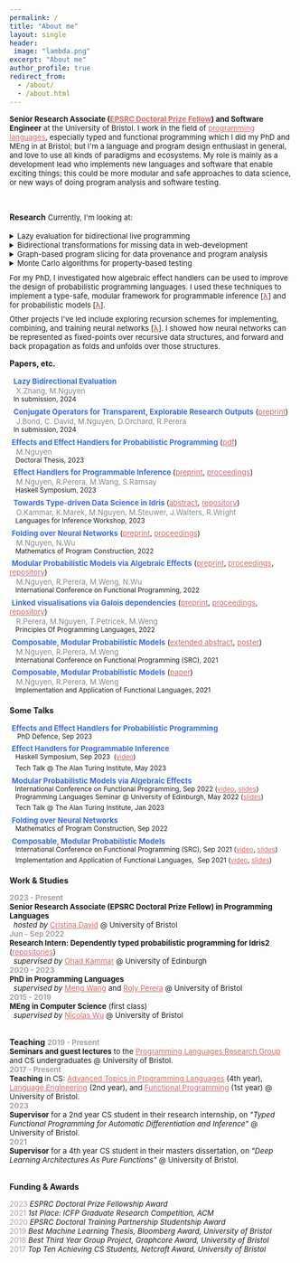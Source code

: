 ```yaml
---
permalink: /
title: "About me"
layout: single
header:
 image: "lambda.png"
excerpt: "About me"
author_profile: true
redirect_from:
  - /about/
  - /about.html
---
```


<font size="2"> <b>Senior Research Associate (<a style="color:#d16969" href="https://www.ukri.org/what-we-do/developing-people-and-skills/epsrc/studentships/flexibility-for-funders/epsrc-doctoral-prize/">EPSRC Doctoral Prize Fellow</a>) and Software Engineer</b> at the University of Bristol. I work in the field of <a style="color:#d16969" href="https://bristolpl.github.io/">programming languages</a>, especially typed and functional programming which I did my PhD and MEng in at Bristol; but I'm a language and program design enthusiast in general, and love to use all kinds of paradigms and ecosystems. My role is mainly as a development lead who implements new languages and software that enable exciting things; this could be more modular and safe approaches to data science, or new ways of doing program analysis and software testing.

</font>
<br>

**Research**
<font size="2"> Currently, I'm looking at:
<div style="line-height:25%;">
    <br>
</div>
<details>
        <summary>Lazy evaluation for bidirectional live programming</summary>
        <span style="color:#696969" > investigating <i>lazy</i> bidirectional evaluation, for generating updated source code that produces a desired change to its output.</span>
        </details>
<details>
        <summary>Bidirectional transformations for missing data in web-development</summary>
        <span style="color:#696969">  investigating a bidirectional system for synchronising <i>missing and shared data</i>, applying this to a modular framework for web development where back-end "models" may be shared between multiple front-end "views".</span>
        </details>
<details>
        <summary>Graph-based program slicing for data provenance and program analysis </summary>
        <span style="color:#696969" > investigating <i>graph-based</i> slicing techniques, for calculating the fragments of programs needed to compute specific fragments of their outputs.</span>
        </details>
<details>
        <summary>Monte Carlo algorithms for property-based testing </summary>
        <span style="color:#696969" > investigating <i>Monte Carlo notions of "similarity"</i>, for randomly generating program inputs that satisfy a desired property.</span>
        </details>

 <!-- and techniques for embedding languages that have "non-standard" semantics (e.g. languages with linear types or that use incremental computation) -->

<div style="line-height:75%;">
    <br>
</div>
For my PhD, I investigated how algebraic effect handlers can be used to improve the design of probabilistic programming languages. I used these techniques to implement a type-safe, modular framework for programmable inference [<b><a style="color:#d16969" href="https://min-nguyen.github.io/files/papers/haskell23.pdf">λ</a></b>] and for probabilistic models [<b><a style="color:#d16969"  href="https://dl.acm.org/doi/pdf/10.1145/3547635">λ</a></b>].

<!-- This is implemented as an eDSL called <a href="https://github.com/min-nguyen/wasabaye">Wasabaye</a> in Haskell. <br> <br> -->

<div style="line-height:75%;">
    <br>
</div>
Other projects I've led include exploring recursion schemes for implementing, combining, and training neural networks [<b><a style="color:#d16969"  href="https://link.springer.com/chapter/10.1007/978-3-031-16912-0_5">λ</a></b>]. I showed how neural networks can be represented as fixed-points over recursive data structures, and forward and back propagation as folds and unfolds over those structures.
<!-- This is implemented as an eDSL called <a href="https://github.com/min-nguyen/catana">Catana</a> in Haskell. -->
</font> <br>


**Papers, etc.**

 <font size="2px"><b><span style="color:#3C6BE4">
Lazy Bidirectional Evaluation</span></b> <!-- (<a style="color:#d16969" href="https://arxiv.org/pdf/2403.04403">preprint</a>) --> </font><br>
 <span style="color:#85868B">  <font size="2">X.Zhang, M.Nguyen</font> </span><br>
 <sup> In submission, 2024</sup><br>
 <font size="2px"><b><span style="color:#3C6BE4">
Conjugate Operators for Transparent, Explorable Research Outputs</span></b> (<a style="color:#d16969" href="https://arxiv.org/pdf/2403.04403">preprint</a>) </font><br>
 <span style="color:#85868B">  <font size="2">J.Bond, C. David, M.Nguyen, D.Orchard, R.Perera</font> </span><br>
 <sup> In submission, 2024</sup><br>
 <font size="2px"><b><span style="color:#3C6BE4">Effects and Effect Handlers for
Probabilistic Programming</span></b> (<a style="color:#d16969" href="https://min-nguyen.github.io/files/papers/doctoral_thesis.pdf">pdf</a>) </font><br>
 <span style="color:#85868B">  <font size="2">M.Nguyen</font> </span><br>
 <sup>  Doctoral Thesis, 2023</sup><br>
 <font size="2px"><b><span style="color:#3C6BE4"> Effect Handlers for Programmable Inference </span></b> (<a style="color:#d16969" href="https://arxiv.org/abs/2303.01328">preprint</a>, <a style="color:#d16969" href="https://min-nguyen.github.io/files/papers/haskell23.pdf">proceedings</a>) </font><br>
 <span style="color:#85868B">  <font size="2">M.Nguyen, R.Perera, M.Wang, S.Ramsay</font> </span><br>
 <sup>  Haskell Symposium, 2023</sup><br>
 <font size="2px"><b><span style="color:#3C6BE4"> Towards
Type-driven Data Science in Idris </span></b>  (<a style="color:#d16969" href="https://min-nguyen.github.io/files/papers/lafi23-abstract.pdf">abstract</a>, <a style="color:#d16969" href="https://github.com/idris-bayes">repository</a>) </font><br>
 <span style="color:#85868B">  <font size="2">O.Kammar, K.Marek, M.Nguyen, M.Steuwer, J.Walters, R.Wright </font> </span><br>
 <sup>  Languages for Inference Workshop, 2023</sup><br>
 <font size="2px"><b><span style="color:#3C6BE4">Folding over Neural Networks</span></b> (<a style="color:#d16969"  href="https://arxiv.org/pdf/2207.01090.pdf">preprint</a>, <a style="color:#d16969" href="https://link.springer.com/chapter/10.1007/978-3-031-16912-0_5">proceedings</a>) </font><br>
 <span style="color:#85868B">  <font size="2">M.Nguyen, N.Wu </font> </span><br>
 <sup>  Mathematics of Program Construction, 2022</sup><br>
 <font size="2px"><b><span style="color:#3C6BE4">Modular Probabilistic Models via Algebraic Effects</span></b> (<a style="color:#d16969" href="https://arxiv.org/pdf/2203.04608.pdf">preprint</a>, <a style="color:#d16969"  href="https://dl.acm.org/doi/pdf/10.1145/3547635">proceedings</a>, <a style="color:#d16969" href="https://github.com/min-nguyen/prob-fx">repository</a>) </font><br>
 <span style="color:#85868B">  <font size="2">M.Nguyen, R.Perera, M.Weng, N.Wu </font> </span><br>
 <sup>  International Conference on Functional Programming, 2022</sup><br>
 <font size="2px"><b><span style="color:#3C6BE4">Linked visualisations via Galois dependencies</span></b> (<a style="color:#d16969" href="https://arxiv.org/pdf/2109.00445.pdf">preprint</a>, <a style="color:#d16969" href="https://dl.acm.org/doi/pdf/10.1145/3498668">proceedings</a>, <a style="color:#d16969" href="https://github.com/explorable-viz/fluid">repository</a>) </font><br>
 <span style="color:#85868B">  <font size="2">R.Perera, M.Nguyen, T.Petricek, M.Weng </font> </span><br>
 <sup>  Principles Of Programming Languages, 2022</sup><br>
 <font size="2"><b><span style="color:#3C6BE4">Composable, Modular Probabilistic Models</span></b> (<a style="color:#d16969" href="https://min-nguyen.github.io/files/papers/icfp21-abstract.pdf">extended abstract</a>, <a style="color:#d16969" href="https://min-nguyen.github.io/files/papers/icfp21-poster.pdf">poster</a>) </font><br>
 <span style="color:#85868B">  <font size="2">M.Nguyen, R.Perera, M.Weng </font> </span><br>
 <sup>  International Conference on Functional Programming (SRC), 2021</sup><br>
 <font size="2"><b><span style="color:#3C6BE4">Composable, Modular Probabilistic Models</span></b> (<a style="color:#d16969" href="https://ifl21.cs.ru.nl/Program?action=download&upname=IFL21_Nguyen.pdf">paper</a>) </font><br>
 <span style="color:#85868B">  <font size="2">M.Nguyen, R.Perera, M.Weng </font> </span><br>
 <sup>  Implementation and Application of Functional Languages, 2021</sup><br>
<!--  <font size="2"><b><span style="color:#3C6BE4">Modelling Neural Networks with Recursion Schemes</span></b> (<a style="color:#d16969" href="https://min-nguyen.github.io/files/papers/modelling-nns-with-recursion-schemes.pdf">dissertation</a>, <a style="color:#d16969" href="https://min-nguyen.github.io/files/papers/masters-thesis-poster.pdf">poster</a>, <a style="color:#d16969"  href="https://github.com/min-nguyen/catana">repository</a>) </font><br>
 <span style="color:#85868B">  <font size="2">M.Nguyen, N.Wu </font> </span><br>
 <sup>  Masters Dissertation @ University of Bristol, 2019</sup> -->

**Some Talks**

 <font size="2"><b><span  style="color:#3C6BE4">Effects and Effect Handlers for Probabilistic Programming</span></b>  <br></font>
 <sup>   PhD Defence, Sep 2023</sup><br>
 <font size="2"><b><span  style="color:#3C6BE4">Effect Handlers for Programmable Inference</span></b>   <br></font>
 <sup>  Haskell Symposium, Sep 2023  (<a style="color:#d16969" href="https://youtu.be/c6QAjzunnf8?t=11026">video</a>)</sup><br> <!-- don't insert new line here. bloody html. -->
 <sup>  Tech Talk @ The Alan Turing Institute, May 2023 </sup><br>
 <font size="2"><b><span  style="color:#3C6BE4">Modular Probabilistic Models via Algebraic Effects</span></b>   <br></font>
 <sup>    International Conference on Functional Programming, Sep 2022  (<a style="color:#d16969" href="https://www.youtube.com/watch?v=xLgqx4DK49k">video</a>, <a style="color:#d16969" href="https://min-nguyen.github.io/files/talks/ICFP-22.pdf">slides</a>)</sup><br>
 <sup>  Programming Languages Seminar @ University of Edinburgh, May 2022 (<a style="color:#d16969" href="https://min-nguyen.github.io/files/talks/PLInG-22.pdf">slides</a>)</sup><br>
 <sup>  Tech Talk @ The Alan Turing Institute, Jan 2023</sup><br>
 <font size="2"><b><span  style="color:#3C6BE4">Folding over Neural Networks</span></b>   <br></font>
 <sup>  Mathematics of Program Construction, Sep 2022 </sup><br>
 <font size="2"><b><span  style="color:#3C6BE4">Composable, Modular Probabilistic Models</span></b>   <br></font>
 <sup>  International Conference on Functional Programming (SRC), Sep 2021 (<a style="color:#d16969" href="https://www.youtube.com/watch?v=_ODExz59p6E">video</a>, <a style="color:#d16969" href="https://min-nguyen.github.io/files/slides/ICFP-21.pdf">slides</a>)</sup><br>
 <sup>  Implementation and Application of Functional Languages,  Sep 2021 (<a style="color:#d16969" href="https://youtu.be/hLxTULZXsUQ">video</a>, <a style="color:#d16969" href="https://min-nguyen.github.io/files/talks/IFL-21.pdf">slides</a>)</sup><br>

**Work & Studies**

<font size="2"><span style="color:#AA9E9D"><b>2023 - Present</b></span> <br>
<b>Senior Research Associate (EPSRC Doctoral Prize Fellow) in Programming Languages</b> <br>   <em> hosted by </em> <a style="color:#d16969" href="https://cristina-david.github.io/">Cristina David</a> @ University of Bristol <br></font>
<font size="2"><span style="color:#AA9E9D"><b>Jun - Sep 2022</b></span> <br>
<b>Research Intern: Dependently typed probabilistic programming for Idris2</b> (<a style="color:#d16969" href="https://github.com/idris-bayes">repositories</a>) <br>   <em> supervised by </em> <a style="color:#d16969" href="http://denotational.co.uk/">Ohad Kammar</a> @ University of Edinburgh <br></font>
<font size="2"><span style="color:#AA9E9D"><b>2020 - 2023</b></span> <br>
<b>PhD in Programming Languages</b> <br>   <em> supervised by </em> <a style="color:#d16969" href="https://mengwangoxf.github.io/">Meng Wang</a> and <a style="color:#d16969" href="https://www.turing.ac.uk/people/researchers/roly-perera">Roly Perera</a> @ University of Bristol <br></font>
<font size="2"><span style="color:#AA9E9D"><b>2015 - 2019</b></span> <br>
<b>MEng in Computer Science</b> (first class) <br>   <em> supervised by </em> <a style="color:#d16969" href="https://zenzike.com/">Nicolas Wu</a> @ University of Bristol <br></font> <br>

**Teaching**
<font size="2">
<span style="color:#AA9E9D"><b>2019 - Present</b></span> <br>
<b>Seminars and guest lectures</b> to the <a style="color:#d16969" href="https://bristolpl.github.io/">Programming Languages Research Group</a> and CS undergraduates @ University of Bristol. <br>
<span style="color:#AA9E9D"><b>2017 - Present</b></span> <br>
<b>Teaching</b> in CS: <a style="color:#d16969" href="https://plrg-bristol.github.io/ATiPL/">Advanced Topics in Programming Languages</a> (4th year), <a style="color:#d16969" href="https://www.bris.ac.uk/unit-programme-catalogue/UnitDetails.jsa;jsessionid=4895129B4D3B9CE9252E3430588DFD92?ayrCode=17%2F18&unitCode=COMS22201">Language Engineering</a> (2nd year), and <a style="color:#d16969" href="https://www.bris.ac.uk/unit-programme-catalogue/UnitDetails.jsa?ayrCode=23%2F24&unitCode=COMS10016">Functional Programming</a> (1st year)  @ University of Bristol. <br>
<span style="color:#AA9E9D"><b>2023</b></span> <br>
<b>Supervisor</b> for a 2nd year CS student in their research internship, on <i>"Typed Functional Programming for Automatic Differentiation and Inference"</i> @ University of Bristol. <br>
<span style="color:#AA9E9D"><b>2021</b></span> <br>
<b>Supervisor</b> for a 4th year CS student in their masters dissertation, on <i>"Deep Learning Architectures As Pure Functions"</i> @ University of Bristol. <br>
</font> <br>


<!-- **Other talks**

 <font size="2"><span style="color:#AA9E9D">Oct, 2021</span>     <span  style="color:#3C6BE4">Effects for Less - Alexis King</span> (<a href="https://min-nguyen.github.io/files/slides/effects-for-less">slides</a>, <a href="https://www.youtube.com/watch?v=0jI-AlWEwYI&t=1012s">original talk</a>) <br></font>
 <sup>                      Guest Lecture: Advanced Topics in PL @ University of Bristol</sup><br>
 <font size="2"><span style="color:#AA9E9D">Mar, 2021</span>     <span  style="color:#3C6BE4">Extensible Effects: An Alternative to Monad Transformers - Kiselyov, Oleg, et al.</span> (<a href="https://min-nguyen.github.io/files/slides/extensible-effects.pdf">slides</a>, <a href="https://legacy.cs.indiana.edu/~sabry/papers/exteff.pdf">original paper</a>) <br></font>
 <sup>                      PL Seminar @ University of Bristol</sup><br>
 <font size="2"><span style="color:#AA9E9D">Nov, 2020</span>     <span  style="color:#3C6BE4">First Class Type Families - Li-yao Xia</span> (<a href="https://github.com/min-nguyen/first-class-families/blob/main/FirstClassFamilies.hs">demo</a>, <a href="https://hackage.haskell.org/package/first-class-families">original library</a>) <br></font>
 <sup>                      PL Seminar @ University of Bristol</sup><br>
 <font size="2"><span style="color:#AA9E9D">Aug, 2020</span>     <span  style="color:#3C6BE4">A Theory of Changes for Higher-Order Languages - Cai, Yufei, et al.</span> (<a href="https://github.com/min-nguyen/first-class-families/blob/main/incremental-computation.pdf">slides</a>, <a href="https://inc-lc.github.io/resources/pldi14-ilc-author-final.pdf">original paper</a>) <br></font>
<sup>                      PL Seminar @ University of Bristol</sup><br> -->

**Funding & Awards**

<font size="2">
<span style="color:#AA9E9D">2023</span> <span><i>ESPRC Doctoral Prize Fellowship Award</i></span><br>
<span style="color:#AA9E9D">2021</span> <span><i>1st Place: ICFP Graduate Research Competition, ACM</i></span><br>
<span style="color:#AA9E9D">2020</span> <span><i>EPSRC Doctoral Training Partnership Studentship Award</i></span><br>
<span style="color:#AA9E9D">2019</span> <span><i>Best Machine Learning Thesis, Bloomberg Award, University of Bristol</i></span><br>
<span style="color:#AA9E9D">2018</span> <span><i>Best Third Year Group Project, Graphcore Award, University of Bristol</i></span><br>
<span style="color:#AA9E9D">2017</span> <span><i>Top Ten Achieving CS Students, Netcraft Award, University of Bristol</i></span>
</font><br>
